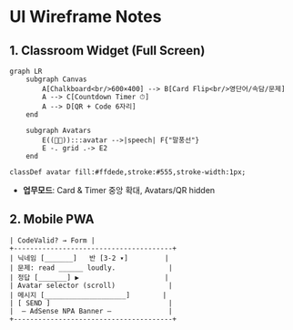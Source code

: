 # UI Wireframe Notes

## 1. Classroom Widget (Full Screen)

```mermaid
graph LR
    subgraph Canvas
        A[Chalkboard<br/>600×400] --> B[Card Flip<br/>영단어/속담/문제]
        A --> C[Countdown Timer ⏱]
        A --> D[QR + Code 6자리]
    end

    subgraph Avatars
        E((🧑‍🎓)):::avatar -->|speech| F{"말풍선"}
        E -. grid .-> E2
    end

classDef avatar fill:#ffdede,stroke:#555,stroke-width:1px;
```

* **업무모드**: Card & Timer 중앙 확대, Avatars/QR hidden

## 2. Mobile PWA

```
| CodeValid? → Form |
+---------------------------------------+
| 닉네임 [_______]   반 [3-2 ▾]         |
| 문제: read ______ loudly.             |
| 정답 [_______] ▶                     |
| Avatar selector (scroll)             |
| 메시지 [____________________]        |
| [ SEND ]                             |
|  — AdSense NPA Banner —              |
+---------------------------------------+
```

